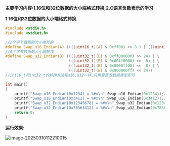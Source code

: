 **主要学习内容:1.16位和32位数据的大小端格式转换;2.C语言负数表示的学习**

**1.16位和32位数据的大小端格式转换**

```c
#include <stdio.h>
#include <stdint.h>

//2个字节数据的大小端转换
#define Swap_u16_Endian(A) ((((uint16_t)(A) & 0xff00) >> 8 ) | (((uint16_t)(A) & 0x00ff) << 8 ))
//4个字节数据的大小端转换
#define Swap_u32_Endian(B) ((((uint32_t)(B) & 0xff000000) >> 24) | \
                            (((uint32_t)(B) & 0x00ff0000) >>  8) | \
                            (((uint32_t)(B) & 0x0000ff00) <<  8) | \
                            (((uint32_t)(B) & 0x000000ff) << 24))
//int16_t和int32_t的转换方法和u16,u32一样,只需要修改数据类型即可

int main()
{
    printf("Swap_u16_Endian(0x1234) = %#x\n",Swap_u16_Endian(0x1234));//16位数据0x1234大端转小端
    printf("Swap_u16_Endian(0x3412) = %#x\n",Swap_u16_Endian(0x3412));//16位数据0x1234小端转大端
    printf("Swap_u32_Endian(0x12345678) = %#x\n",Swap_u32_Endian(0x12345678));//32位数据0x12345678小端转大端
    printf("Swap_u32_Endian(0x78563412) = %#x\n",Swap_u32_Endian(0x78563412);//32位数据0x78563412小端转大端
    return 0;
}

```

**运行效果:**

![image-20250310112210015](C:\Users\dep-tec22\AppData\Roaming\Typora\typora-user-images\image-20250310112210015.png)
